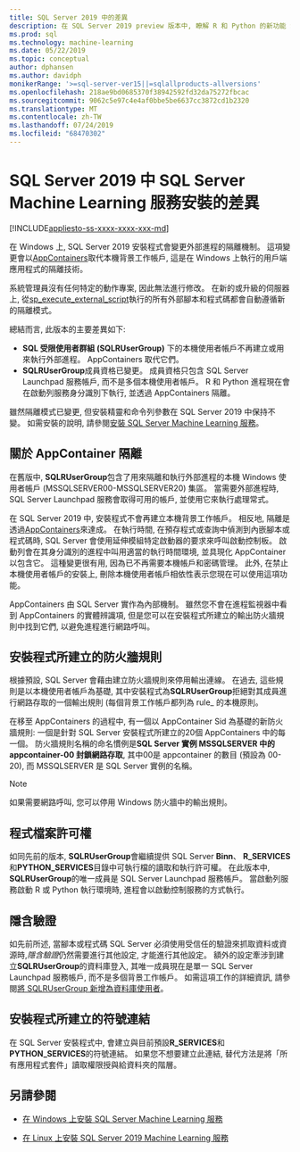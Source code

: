 ```yaml
---
title: SQL Server 2019 中的差異
description: 在 SQL Server 2019 preview 版本中, 瞭解 R 和 Python 的新功能 SQL Server 機器學習服務延伸模組。
ms.prod: sql
ms.technology: machine-learning
ms.date: 05/22/2019
ms.topic: conceptual
author: dphansen
ms.author: davidph
monikerRange: '>=sql-server-ver15||=sqlallproducts-allversions'
ms.openlocfilehash: 218ae9bd0685370f38942592fd32da75272fbcac
ms.sourcegitcommit: 9062c5e97c4e4af0bbe5be6637cc3872cd1b2320
ms.translationtype: MT
ms.contentlocale: zh-TW
ms.lasthandoff: 07/24/2019
ms.locfileid: "68470302"
---
```

# <a name="differences-in-sql-server-machine-learning-services-installation-in-sql-server-2019"></a>SQL Server 2019 中 SQL Server Machine Learning 服務安裝的差異  
[!INCLUDE[appliesto-ss-xxxx-xxxx-xxx-md](../../includes/appliesto-ss-xxxx-xxxx-xxx-md.md)]

在 Windows 上, SQL Server 2019 安裝程式會變更外部進程的隔離機制。 這項變更會以[AppContainers](https://docs.microsoft.com/windows/desktop/secauthz/appcontainer-isolation)取代本機背景工作帳戶, 這是在 Windows 上執行的用戶端應用程式的隔離技術。 

系統管理員沒有任何特定的動作專案, 因此無法進行修改。 在新的或升級的伺服器上, 從[sp_execute_external_script](../../relational-databases/system-stored-procedures/sp-execute-external-script-transact-sql.md)執行的所有外部腳本和程式碼都會自動遵循新的隔離模式。 

總結而言, 此版本的主要差異如下:

+ **SQL 受限使用者群組 (SQLRUserGroup)** 下的本機使用者帳戶不再建立或用來執行外部進程。 AppContainers 取代它們。
+ **SQLRUserGroup**成員資格已變更。 成員資格只包含 SQL Server Launchpad 服務帳戶, 而不是多個本機使用者帳戶。 R 和 Python 進程現在會在啟動列服務身分識別下執行, 並透過 AppContainers 隔離。

雖然隔離模式已變更, 但安裝精靈和命令列參數在 SQL Server 2019 中保持不變。 如需安裝的說明, 請參閱[安裝 SQL Server Machine Learning 服務](sql-machine-learning-services-windows-install.md)。

## <a name="about-appcontainer-isolation"></a>關於 AppContainer 隔離

在舊版中, **SQLRUserGroup**包含了用來隔離和執行外部進程的本機 Windows 使用者帳戶 (MSSQLSERVER00-MSSQLSERVER20) 集區。 當需要外部進程時, SQL Server Launchpad 服務會取得可用的帳戶, 並使用它來執行處理常式。 

在 SQL Server 2019 中, 安裝程式不會再建立本機背景工作帳戶。 相反地, 隔離是透過[AppContainers](https://docs.microsoft.com/windows/desktop/secauthz/appcontainer-isolation)來達成。 在執行時間, 在預存程式或查詢中偵測到內嵌腳本或程式碼時, SQL Server 會使用延伸模組特定啟動器的要求來呼叫啟動控制板。 啟動列會在其身分識別的進程中叫用適當的執行時間環境, 並具現化 AppContainer 以包含它。 這種變更很有用, 因為已不再需要本機帳戶和密碼管理。 此外, 在禁止本機使用者帳戶的安裝上, 刪除本機使用者帳戶相依性表示您現在可以使用這項功能。

AppContainers 由 SQL Server 實作為內部機制。 雖然您不會在進程監視器中看到 AppContainers 的實體辨識項, 但是您可以在安裝程式所建立的輸出防火牆規則中找到它們, 以避免進程進行網路呼叫。

## <a name="firewall-rules-created-by-setup"></a>安裝程式所建立的防火牆規則

根據預設, SQL Server 會藉由建立防火牆規則來停用輸出連線。 在過去, 這些規則是以本機使用者帳戶為基礎, 其中安裝程式為**SQLRUserGroup**拒絕對其成員進行網路存取的一個輸出規則 (每個背景工作帳戶都列為 rule_ 的本機原則。 

在移至 AppContainers 的過程中, 有一個以 AppContainer Sid 為基礎的新防火牆規則: 一個是針對 SQL Server 安裝程式所建立的20個 AppContainers 中的每一個。 防火牆規則名稱的命名慣例是**SQL Server 實例 MSSQLSERVER 中的 appcontainer-00 封鎖網路存取**, 其中00是 appcontainer 的數目 (預設為 00-20), 而 MSSQLSERVER 是 SQL Server 實例的名稱。 

> [!Note]
> 如果需要網路呼叫, 您可以停用 Windows 防火牆中的輸出規則。

## <a name="program-file-permissions"></a>程式檔案許可權

如同先前的版本, **SQLRUserGroup**會繼續提供 SQL Server **Binn**、 **R_SERVICES**和**PYTHON_SERVICES**目錄中可執行檔的讀取和執行許可權。 在此版本中, **SQLRUserGroup**的唯一成員是 SQL Server Launchpad 服務帳戶。  當啟動列服務啟動 R 或 Python 執行環境時, 進程會以啟動控制服務的方式執行。

## <a name="implied-authentication"></a>隱含驗證

如先前所述, 當腳本或程式碼 SQL Server 必須使用受信任的驗證來抓取資料或資源時,*隱含驗證*仍然需要進行其他設定, 才能進行其他設定。 額外的設定牽涉到建立**SQLRUserGroup**的資料庫登入, 其唯一成員現在是單一 SQL Server Launchpad 服務帳戶, 而不是多個背景工作帳戶。 如需這項工作的詳細資訊, 請參閱[將 SQLRUserGroup 新增為資料庫使用者](../security/create-a-login-for-sqlrusergroup.md)。


## <a name="symbolic-link-created-by-setup"></a>安裝程式所建立的符號連結

在 SQL Server 安裝程式中, 會建立與目前預設**R_SERVICES**和**PYTHON_SERVICES**的符號連結。 如果您不想要建立此連結, 替代方法是將「所有應用程式套件」讀取權限授與給資料夾的階層。


## <a name="see-also"></a>另請參閱

+ [在 Windows 上安裝 SQL Server Machine Learning 服務](sql-machine-learning-services-windows-install.md)

+ [在 Linux 上安裝 SQL Server 2019 Machine Learning 服務](../../linux/sql-server-linux-setup-machine-learning.md)
